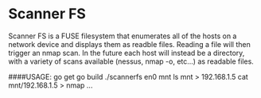 Scanner FS
==========

Scanner FS is a FUSE filesystem that enumerates all of the hosts on a network device and displays them as readble files. Reading a file
will then trigger an nmap scan. In the future each host will instead be a directory, with a variety of scans available (nessus, nmap -o, etc...)
as readable files.

####USAGE:
    go get
    go build
    ./scannerfs en0 mnt
    ls mnt
    > 192.168.1.5
    cat mnt/192.168.1.5
    > nmap ...

